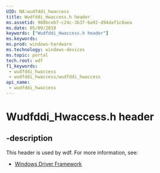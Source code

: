 ```yaml
---
UID: NA:wudfddi_hwaccess
title: Wudfddi_Hwaccess.h header
ms.assetid: 980bceb7-c24c-3b37-ba92-d94daf1c0aea
ms.date: 05/09/2018
keywords: ["Wudfddi_Hwaccess.h header"]
ms.keywords: 
ms.prod: windows-hardware
ms.technology: windows-devices
ms.topic: portal
tech.root: wdf
f1_keywords:
 - wudfddi_hwaccess
 - wudfddi_hwaccess/wudfddi_hwaccess
api_name:
 - wudfddi_hwaccess
---
```


# Wudfddi_Hwaccess.h header


## -description

This header is used by wdf. For more information, see:

- [Windows Driver Framework](../_wdf/index.md)

